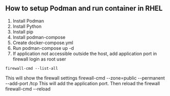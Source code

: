 ## How to setup Podman and run container in RHEL

1. Install Podman
2. Install Python
3. Install pip
4. Install podman-compose
5. Create docker-compose.yml
6. Run podman-compose up -d
7. If application not accessible outside the host, add application port in firewall
login as root user
```
firewall-cmd --list-all
```
This will show the firewall settings
firewall-cmd --zone=public --permanent --add-port <port>/tcp
This will add the application port. Then reload the firewall
firewall-cmd --reload
